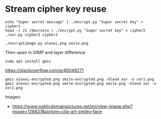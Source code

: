 # Stream cipher key reuse

```
echo "Super secret message" | ./encrypt.py "Super secret key" > cipher1
head -c 21 /dev/zero | ./encrypt.py "Super secret key" > cipher2
./xor.py cipher1 cipher2
```

```
./encryptimage.py alexei.png smile.png
```
Then open in GIMP and layer difference

`sudo apt install gmic`

https://stackoverflow.com/a/40049271
```
gmic alexei-encrypted.png smile-encrypted.png -blend xor -o xor1.png
gmic alexei-encrypted.png smile-encrypted.png smile.png -blend xor -o xor2.png
```


Images:

- https://www.publicdomainpictures.net/en/view-image.php?image=128827&picture=clip-art-smiley-face
